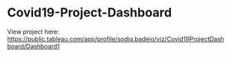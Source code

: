 # Covid19-Project-Dashboard

View project here: https://public.tableau.com/app/profile/sodiq.badejo/viz/Covid19ProjectDashboard/Dashboard1
